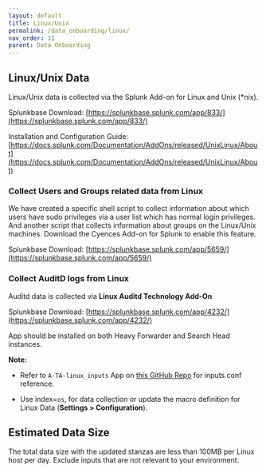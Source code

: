 ```yaml
---
layout: default
title: Linux/Unix
permalink: /data_onboarding/linux/
nav_order: 11
parent: Data Onboarding
---
```


## **Linux/Unix Data**

Linux/Unix data is collected via the Splunk Add-on for Linux and Unix (*nix).  

Splunkbase Download:
[https://splunkbase.splunk.com/app/833/](https://splunkbase.splunk.com/app/833/) 

Installation and Configuration Guide:
[https://docs.splunk.com/Documentation/AddOns/released/UnixLinux/About](https://docs.splunk.com/Documentation/AddOns/released/UnixLinux/About) 


### Collect Users and Groups related data from Linux

We have created a specific shell script to collect information about which users have sudo privileges via a user list which has normal login privileges. And another script that collects information about groups on the Linux/Unix machines. Download the Cyences Add-on for Splunk to enable this feature.

Splunkbase Download: 
[https://splunkbase.splunk.com/app/5659/](https://splunkbase.splunk.com/app/5659/) 


### Collect AuditD logs from Linux

Auditd data is collected via **Linux Auditd Technology Add-On**

Splunkbase Download: 
[https://splunkbase.splunk.com/app/4232/](https://splunkbase.splunk.com/app/4232/) 

App should be installed on both Heavy Forwarder and Search Head instances.

**Note:** 

* Refer to `A-TA-linux_inputs` App on [this GitHub Repo](https://github.com/CrossRealms/Cyences-Input-Apps) for inputs.conf reference.

* Use index=`os`, for data collection or update the macro definition for Linux Data (**Settings > Configuration**).


## Estimated Data Size
The total data size with the updated stanzas are less than 100MB per Linux host per day. Exclude inputs that are not relevant to your environment.
